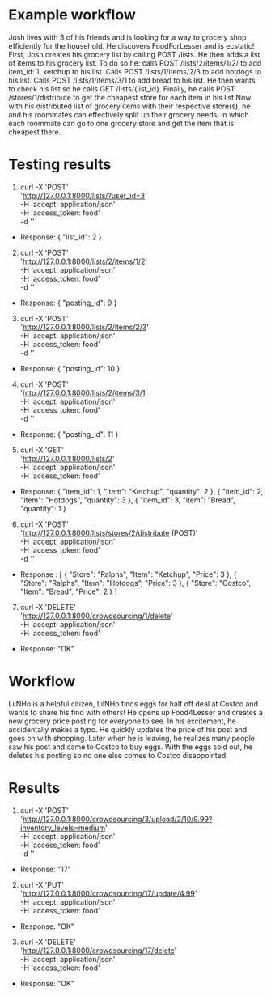 # Example workflow
Josh lives with 3 of his friends and is looking for a way to grocery shop efficiently for the household. He discovers FoodForLesser and is ecstatic! First, Josh creates his grocery list by calling POST /lists. He then adds a list of items to his grocery list. To do so he: calls POST /lists/2/items/1/2/ to add item_id: 1, ketchup to his list. Calls POST /lists/1/items/2/3 to add hotdogs to his list. Calls POST /lists/1/items/3/1 to add bread to his list. He then wants to check his list so he calls GET /lists/{list_id}. Finally, he calls POST /stores/1/distribute to get the cheapest store for each item in his list Now with his distributed list of grocery items with their respective store(s), he and his roommates can effectively split up their grocery needs, in which each roommate can go to one grocery store and get the item that is cheapest there.

# Testing results
1. curl -X 'POST' \
  'http://127.0.0.1:8000/lists/?user_id=3' \
  -H 'accept: application/json' \
  -H 'access_token: food' \
  -d ''
- Response: { "list_id": 2 }
 
2. curl -X 'POST' \
  'http://127.0.0.1:8000/lists/2/items/1/2' \
  -H 'accept: application/json' \
  -H 'access_token: food' \
  -d ''
- Response: { "posting_id": 9 }

3. curl -X 'POST' \
  'http://127.0.0.1:8000/lists/2/items/2/3' \
  -H 'accept: application/json' \
  -H 'access_token: food' \
  -d ''
- Response: { "posting_id": 10 }

4. curl -X 'POST' \
  'http://127.0.0.1:8000/lists/2/items/3/1' \
  -H 'accept: application/json' \
  -H 'access_token: food' \
  -d ''
- Response: { "posting_id": 11 }

5. curl -X 'GET' \
  'http://127.0.0.1:8000/lists/2' \
  -H 'accept: application/json' \
  -H 'access_token: food'  
- Response: {
    "item_id": 1,
    "item": "Ketchup",
    "quantity": 2
  },
  {
    "item_id": 2,
    "item": "Hotdogs",
    "quantity": 3
  },
  {
    "item_id": 3,
    "item": "Bread",
    "quantity": 1
  }

6. curl -X 'POST' \
  'http://127.0.0.1:8000/lists/stores/2/distribute (POST)' \
  -H 'accept: application/json' \
  -H 'access_token: food' \
  -d ''
- Response : [
  {
    "Store": "Ralphs",
    "Item": "Ketchup",
    "Price": 3
  },
  {
    "Store": "Ralphs",
    "Item": "Hotdogs",
    "Price": 3
  },
  {
    "Store": "Costco",
    "Item": "Bread",
    "Price": 2
  }
]

7. curl -X 'DELETE' \
  'http://127.0.0.1:8000/crowdsourcing/1/delete' \
  -H 'accept: application/json' \
  -H 'access_token: food'
- Response: "OK"

# Workflow
LilNHo is a helpful citizen,  LilNHo finds eggs for half off deal at Costco and wants to share his find with others! He opens up Food4Lesser and creates a new grocery price posting for everyone to see. In his excitement, he accidentally makes a typo. He quickly updates the price of his post and goes on with shopping. Later when he is leaving, he realizes many people saw his post and came to Costco to buy eggs. With the eggs sold out, he deletes his posting so no one else comes to Costco disappointed.  

# Results
1. curl -X 'POST' \
  'http://127.0.0.1:8000/crowdsourcing/3/upload/2/10/9.99?inventory_levels=medium' \
  -H 'accept: application/json' \
  -H 'access_token: food' \
  -d ''
- Response: "17"

2. curl -X 'PUT' \
  'http://127.0.0.1:8000/crowdsourcing/17/update/4.99' \
  -H 'accept: application/json' \
  -H 'access_token: food'
- Response: "OK"

3. curl -X 'DELETE' \
  'http://127.0.0.1:8000/crowdsourcing/17/delete' \
  -H 'accept: application/json' \
  -H 'access_token: food'
- Response: "OK"
